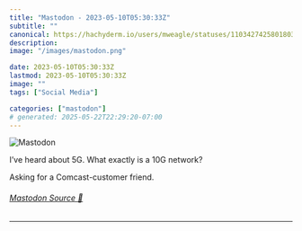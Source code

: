 ```yaml
---
title: "Mastodon - 2023-05-10T05:30:33Z"
subtitle: ""
canonical: https://hachyderm.io/users/mweagle/statuses/110342742580180338
description:
image: "/images/mastodon.png"

date: 2023-05-10T05:30:33Z
lastmod: 2023-05-10T05:30:33Z
image: ""
tags: ["Social Media"]

categories: ["mastodon"]
# generated: 2025-05-22T22:29:20-07:00
---
```

![Mastodon](/images/mastodon.png)

<p>I’ve heard about 5G. What exactly is a 10G network?</p><p>Asking for a Comcast-customer friend.</p>


###### [Mastodon Source 🐘](https://hachyderm.io/@mweagle/110342742580180338)

___
